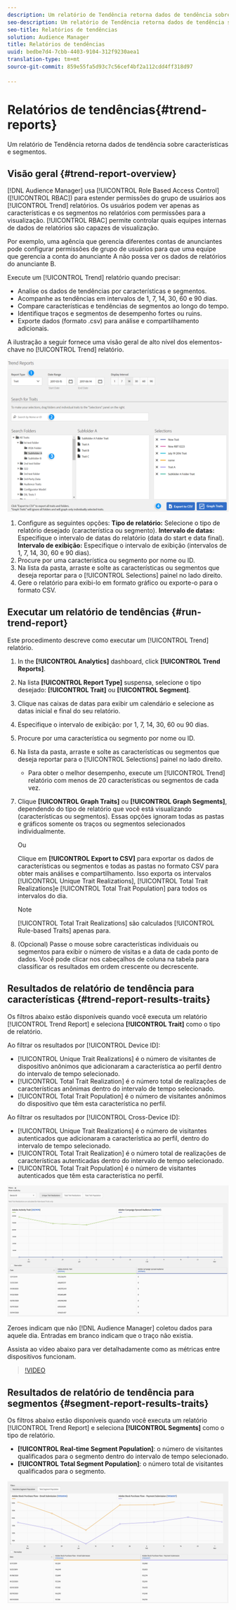 ```yaml
---
description: Um relatório de Tendência retorna dados de tendência sobre características e segmentos.
seo-description: Um relatório de Tendência retorna dados de tendência sobre características e segmentos.
seo-title: Relatórios de tendências
solution: Audience Manager
title: Relatórios de tendências
uuid: bedbe7d4-7cbb-4403-9104-312f9230aea1
translation-type: tm+mt
source-git-commit: 859e55fa5d93c7c56cef4bf2a112cdd4ff318d97

---
```



# Relatórios de tendências{#trend-reports}

Um relatório de Tendência retorna dados de tendência sobre características e segmentos.

## Visão geral {#trend-report-overview}

<!-- 

c_trend_reports.xml

 -->

[!DNL Audience Manager] usa [!UICONTROL Role Based Access Control] ([!UICONTROL RBAC]) para estender permissões do grupo de usuários aos [!UICONTROL Trend] relatórios. Os usuários podem ver apenas as características e os segmentos no relatórios com permissões para a visualização. [!UICONTROL RBAC] permite controlar quais equipes internas de dados de relatórios são capazes de visualização.

Por exemplo, uma agência que gerencia diferentes contas de anunciantes pode configurar permissões de grupo de usuários para que uma equipe que gerencia a conta do anunciante A não possa ver os dados de relatórios do anunciante B.

Execute um [!UICONTROL Trend] relatório quando precisar:

* Analise os dados de tendências por características e segmentos.
* Acompanhe as tendências em intervalos de 1, 7, 14, 30, 60 e 90 dias.
* Compare características e tendências de segmentos ao longo do tempo.
* Identifique traços e segmentos de desempenho fortes ou ruins.
* Exporte dados (formato .csv) para análise e compartilhamento adicionais.

A ilustração a seguir fornece uma visão geral de alto nível dos elementos-chave no [!UICONTROL Trend] relatório.

![](assets/trend_reports.png)

1. Configure as seguintes opções:
   **Tipo de relatório:** Selecione o tipo de relatório desejado (característica ou segmento).
   **Intervalo de datas:** Especifique o intervalo de datas do relatório (data do start e data final).
   **Intervalo de exibição:** Especifique o intervalo de exibição (intervalos de 1, 7, 14, 30, 60 e 90 dias).
1. Procure por uma característica ou segmento por nome ou ID.
1. Na lista da pasta, arraste e solte as características ou segmentos que deseja reportar para o [!UICONTROL Selections] painel no lado direito.
1. Gere o relatório para exibi-lo em formato gráfico ou exporte-o para o formato CSV.

## Executar um relatório de tendências {#run-trend-report}

Este procedimento descreve como executar um [!UICONTROL Trend] relatório.

<!-- 

t_working_with_trend_reports.xml

 -->

1. In the **[!UICONTROL Analytics]** dashboard, click **[!UICONTROL Trend Reports]**.
1. Na lista **[!UICONTROL Report Type]** suspensa, selecione o tipo desejado: **[!UICONTROL Trait]** ou **[!UICONTROL Segment]**.
1. Clique nas caixas de datas para exibir um calendário e selecione as datas inicial e final do seu relatório.
1. Especifique o intervalo de exibição: por 1, 7, 14, 30, 60 ou 90 dias.
1. Procure por uma característica ou segmento por nome ou ID.
1. Na lista da pasta, arraste e solte as características ou segmentos que deseja reportar para o [!UICONTROL Selections] painel no lado direito.
   * Para obter o melhor desempenho, execute um [!UICONTROL Trend] relatório com menos de 20 características ou segmentos de cada vez.
1. Clique **[!UICONTROL Graph Traits]** ou **[!UICONTROL Graph Segments]**, dependendo do tipo de relatório que você está visualizando (características ou segmentos). Essas opções ignoram todas as pastas e gráficos somente os traços ou segmentos selecionados individualmente.

   Ou

   Clique em **[!UICONTROL Export to CSV]** para exportar os dados de características ou segmentos e todas as pastas no formato CSV para obter mais análises e compartilhamento. Isso exporta os intervalos [!UICONTROL Unique Trait Realizations], [!UICONTROL Total Trait Realizations]e [!UICONTROL Total Trait Population] para todos os intervalos do dia.

   >[!NOTE]
   >
   >[!UICONTROL Total Trait Realizations] são calculados [!UICONTROL Rule-based Traits] apenas para.

1. (Opcional) Passe o mouse sobre características individuais ou segmentos para exibir o número de visitas e a data de cada ponto de dados. Você pode clicar nos cabeçalhos de coluna na tabela para classificar os resultados em ordem crescente ou decrescente.

## Resultados de relatório de tendência para características {#trend-report-results-traits}

Os filtros abaixo estão disponíveis quando você executa um relatório [!UICONTROL Trend Report] e seleciona **[!UICONTROL Trait]** como o tipo de relatório.

Ao filtrar os resultados por [!UICONTROL Device ID]:

* [!UICONTROL Unique Trait Realizations] é o número de visitantes de dispositivo anônimos que adicionaram a característica ao perfil dentro do intervalo de tempo selecionado.
* [!UICONTROL Total Trait Realization] é o número total de realizações de características anônimas dentro do intervalo de tempo selecionado.
* [!UICONTROL Total Trait Population] é o número de visitantes anônimos do dispositivo que têm esta característica no perfil.

Ao filtrar os resultados por [!UICONTROL Cross-Device ID]:

* [!UICONTROL Unique Trait Realizations] é o número de visitantes autenticados que adicionaram a característica ao perfil, dentro do intervalo de tempo selecionado.
* [!UICONTROL Total Trait Realization] é o número total de realizações de características autenticadas dentro do intervalo de tempo selecionado.
* [!UICONTROL Total Trait Population] é o número de visitantes autenticados que têm esta característica no perfil.

![tendência-características-do-relatório](assets/trend-report-traits.png)

Zeroes indicam que não [!DNL Audience Manager] coletou dados para aquele dia. Entradas em branco indicam que o traço não existia.

Assista ao vídeo abaixo para ver detalhadamente como as métricas entre dispositivos funcionam.

>[!VIDEO](https://docs.adobe.com/content/help/en/audience-manager-learn/tutorials/build-and-manage-audiences/profile-merge/understanding-cross-device-metrics-in-audience-manager.html)

## Resultados de relatório de tendência para segmentos {#segment-report-results-traits}

Os filtros abaixo estão disponíveis quando você executa um relatório [!UICONTROL Trend Report] e seleciona **[!UICONTROL Segments]** como o tipo de relatório.

* **[!UICONTROL Real-time Segment Population]**: o número de visitantes qualificados para o segmento dentro do intervalo de tempo selecionado.
* **[!UICONTROL Total Segment Population]**: o número total de visitantes qualificados para o segmento.

![segmentos de relatórios de tendências](assets/trend-report-segments.png)